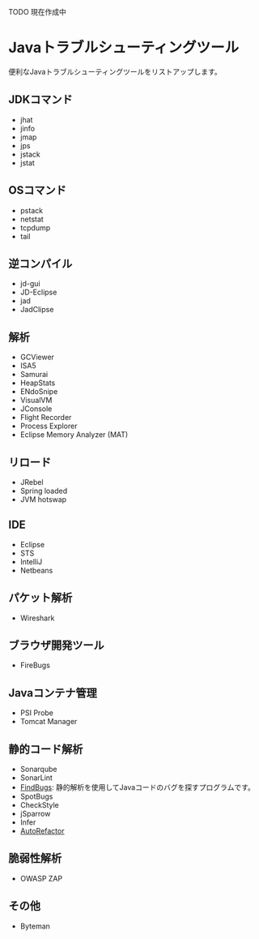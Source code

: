 TODO 現在作成中

# Javaトラブルシューティングツール

便利なJavaトラブルシューティングツールをリストアップします。

## JDKコマンド

 - jhat
 - jinfo
 - jmap
 - jps
 - jstack
 - jstat

## OSコマンド

 - pstack
 - netstat
 - tcpdump
 - tail

## 逆コンパイル

 - jd-gui
 - JD-Eclipse
 - jad
 - JadClipse

## 解析

 - GCViewer
 - ISA5
 - Samurai
 - HeapStats
 - ENdoSnipe
 - VisualVM
 - JConsole
 - Flight Recorder
 - Process Explorer
 - Eclipse Memory Analyzer (MAT)

## リロード

 - JRebel
 - Spring loaded
 - JVM hotswap

## IDE

 - Eclipse
 - STS
 - IntelliJ
 - Netbeans

## パケット解析

 - Wireshark

## ブラウザ開発ツール

 - FireBugs
 
## Javaコンテナ管理

 - PSI Probe
 - Tomcat Manager

## 静的コード解析

 - Sonarqube
 - SonarLint
 - [FindBugs](http://findbugs.sourceforge.net/): 静的解析を使用してJavaコードのバグを探すプログラムです。
 - SpotBugs
 - CheckStyle
 - jSparrow
 - Infer
 - [AutoRefactor](http://autorefactor.org/)

## 脆弱性解析

 - OWASP ZAP

## その他

 - Byteman
